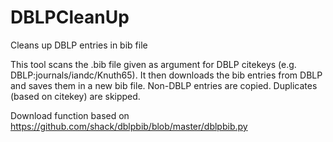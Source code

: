 # DBLPCleanUp
Cleans up DBLP entries in bib file

This tool scans the .bib file given as argument for DBLP citekeys (e.g. DBLP:journals/iandc/Knuth65).
It then downloads the bib entries from DBLP and saves them in a new bib file. Non-DBLP entries are copied. 
Duplicates (based on citekey) are skipped.

Download function based on https://github.com/shack/dblpbib/blob/master/dblpbib.py
